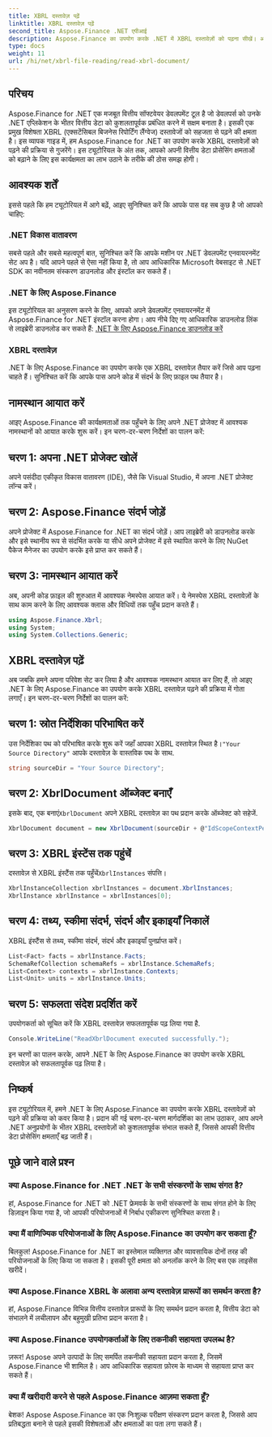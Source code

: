 ```yaml
---
title: XBRL दस्तावेज़ पढ़ें
linktitle: XBRL दस्तावेज़ पढ़ें
second_title: Aspose.Finance .NET एपीआई
description: Aspose.Finance का उपयोग करके .NET में XBRL दस्तावेज़ों को पढ़ना सीखें। अपनी वित्तीय डेटा प्रोसेसिंग क्षमताओं को सहजता से बढ़ाएँ। #Aspose #Finance #XBRL
type: docs
weight: 11
url: /hi/net/xbrl-file-reading/read-xbrl-document/
---
```

## परिचय
Aspose.Finance for .NET एक मजबूत वित्तीय सॉफ्टवेयर डेवलपमेंट टूल है जो डेवलपर्स को उनके .NET एप्लिकेशन के भीतर वित्तीय डेटा को कुशलतापूर्वक प्रबंधित करने में सक्षम बनाता है। इसकी एक प्रमुख विशेषता XBRL (एक्सटेंसिबल बिजनेस रिपोर्टिंग लैंग्वेज) दस्तावेजों को सहजता से पढ़ने की क्षमता है। इस व्यापक गाइड में, हम Aspose.Finance for .NET का उपयोग करके XBRL दस्तावेज़ों को पढ़ने की प्रक्रिया से गुजरेंगे। इस ट्यूटोरियल के अंत तक, आपको अपनी वित्तीय डेटा प्रोसेसिंग क्षमताओं को बढ़ाने के लिए इस कार्यक्षमता का लाभ उठाने के तरीके की ठोस समझ होगी।
## आवश्यक शर्तें
इससे पहले कि हम ट्यूटोरियल में आगे बढ़ें, आइए सुनिश्चित करें कि आपके पास वह सब कुछ है जो आपको चाहिए:
### .NET विकास वातावरण
सबसे पहले और सबसे महत्वपूर्ण बात, सुनिश्चित करें कि आपके मशीन पर .NET डेवलपमेंट एनवायरनमेंट सेट अप है। यदि आपने पहले से ऐसा नहीं किया है, तो आप आधिकारिक Microsoft वेबसाइट से .NET SDK का नवीनतम संस्करण डाउनलोड और इंस्टॉल कर सकते हैं।
### .NET के लिए Aspose.Finance
इस ट्यूटोरियल का अनुसरण करने के लिए, आपको अपने डेवलपमेंट एनवायरनमेंट में Aspose.Finance for .NET इंस्टॉल करना होगा। आप नीचे दिए गए आधिकारिक डाउनलोड लिंक से लाइब्रेरी डाउनलोड कर सकते हैं:
[.NET के लिए Aspose.Finance डाउनलोड करें](https://releases.aspose.com/finance/net/)
### XBRL दस्तावेज़
.NET के लिए Aspose.Finance का उपयोग करके एक XBRL दस्तावेज़ तैयार करें जिसे आप पढ़ना चाहते हैं। सुनिश्चित करें कि आपके पास अपने कोड में संदर्भ के लिए फ़ाइल पथ तैयार है।
## नामस्थान आयात करें
आइए Aspose.Finance की कार्यक्षमताओं तक पहुँचने के लिए अपने .NET प्रोजेक्ट में आवश्यक नामस्थानों को आयात करके शुरू करें। इन चरण-दर-चरण निर्देशों का पालन करें:
## चरण 1: अपना .NET प्रोजेक्ट खोलें
अपने पसंदीदा एकीकृत विकास वातावरण (IDE), जैसे कि Visual Studio, में अपना .NET प्रोजेक्ट लॉन्च करें।
## चरण 2: Aspose.Finance संदर्भ जोड़ें
अपने प्रोजेक्ट में Aspose.Finance for .NET का संदर्भ जोड़ें। आप लाइब्रेरी को डाउनलोड करके और इसे स्थानीय रूप से संदर्भित करके या सीधे अपने प्रोजेक्ट में इसे स्थापित करने के लिए NuGet पैकेज मैनेजर का उपयोग करके इसे प्राप्त कर सकते हैं।
## चरण 3: नामस्थान आयात करें
अब, अपनी कोड फ़ाइल की शुरुआत में आवश्यक नेमस्पेस आयात करें। ये नेमस्पेस XBRL दस्तावेज़ों के साथ काम करने के लिए आवश्यक क्लास और विधियों तक पहुँच प्रदान करते हैं।
```csharp
using Aspose.Finance.Xbrl;
using System;
using System.Collections.Generic;
```
## XBRL दस्तावेज़ पढ़ें
अब जबकि हमने अपना परिवेश सेट कर लिया है और आवश्यक नामस्थान आयात कर लिए हैं, तो आइए .NET के लिए Aspose.Finance का उपयोग करके XBRL दस्तावेज़ पढ़ने की प्रक्रिया में गोता लगाएँ। इन चरण-दर-चरण निर्देशों का पालन करें:
## चरण 1: स्रोत निर्देशिका परिभाषित करें
 उस निर्देशिका पथ को परिभाषित करके शुरू करें जहाँ आपका XBRL दस्तावेज़ स्थित है।`"Your Source Directory"` आपके दस्तावेज़ के वास्तविक पथ के साथ.
```csharp
string sourceDir = "Your Source Directory";
```
## चरण 2: XbrlDocument ऑब्जेक्ट बनाएँ
 इसके बाद, एक बनाएं`XbrlDocument` अपने XBRL दस्तावेज़ का पथ प्रदान करके ऑब्जेक्ट को सहेजें.
```csharp
XbrlDocument document = new XbrlDocument(sourceDir + @"IdScopeContextPeriodStartAfterEnd.xml");
```
## चरण 3: XBRL इंस्टेंस तक पहुंचें
 दस्तावेज़ से XBRL इंस्टैंस तक पहुँचें`XbrlInstances` संपत्ति।
```csharp
XbrlInstanceCollection xbrlInstances = document.XbrlInstances;
XbrlInstance xbrlInstance = xbrlInstances[0];
```
## चरण 4: तथ्य, स्कीमा संदर्भ, संदर्भ और इकाइयाँ निकालें
XBRL इंस्टैंस से तथ्य, स्कीमा संदर्भ, संदर्भ और इकाइयाँ पुनर्प्राप्त करें।
```csharp
List<Fact> facts = xbrlInstance.Facts;
SchemaRefCollection schemaRefs = xbrlInstance.SchemaRefs;
List<Context> contexts = xbrlInstance.Contexts;
List<Unit> units = xbrlInstance.Units;
```
## चरण 5: सफलता संदेश प्रदर्शित करें
उपयोगकर्ता को सूचित करें कि XBRL दस्तावेज़ सफलतापूर्वक पढ़ लिया गया है.
```csharp
Console.WriteLine("ReadXbrlDocument executed successfully.");
```
इन चरणों का पालन करके, आपने .NET के लिए Aspose.Finance का उपयोग करके XBRL दस्तावेज़ को सफलतापूर्वक पढ़ लिया है।
## निष्कर्ष
इस ट्यूटोरियल में, हमने .NET के लिए Aspose.Finance का उपयोग करके XBRL दस्तावेज़ों को पढ़ने की प्रक्रिया को कवर किया है। प्रदान की गई चरण-दर-चरण मार्गदर्शिका का लाभ उठाकर, आप अपने .NET अनुप्रयोगों के भीतर XBRL दस्तावेज़ों को कुशलतापूर्वक संभाल सकते हैं, जिससे आपकी वित्तीय डेटा प्रोसेसिंग क्षमताएँ बढ़ जाती हैं।
## पूछे जाने वाले प्रश्न
### क्या Aspose.Finance for .NET .NET के सभी संस्करणों के साथ संगत है?
हां, Aspose.Finance for .NET को .NET फ्रेमवर्क के सभी संस्करणों के साथ संगत होने के लिए डिज़ाइन किया गया है, जो आपकी परियोजनाओं में निर्बाध एकीकरण सुनिश्चित करता है।
### क्या मैं वाणिज्यिक परियोजनाओं के लिए Aspose.Finance का उपयोग कर सकता हूँ?
बिलकुल! Aspose.Finance for .NET का इस्तेमाल व्यक्तिगत और व्यावसायिक दोनों तरह की परियोजनाओं के लिए किया जा सकता है। इसकी पूरी क्षमता को अनलॉक करने के लिए बस एक लाइसेंस खरीदें।
### क्या Aspose.Finance XBRL के अलावा अन्य दस्तावेज़ प्रारूपों का समर्थन करता है?
हां, Aspose.Finance विभिन्न वित्तीय दस्तावेज़ प्रारूपों के लिए समर्थन प्रदान करता है, वित्तीय डेटा को संभालने में लचीलापन और बहुमुखी प्रतिभा प्रदान करता है।
### क्या Aspose.Finance उपयोगकर्ताओं के लिए तकनीकी सहायता उपलब्ध है?
ज़रूर! Aspose अपने उत्पादों के लिए समर्पित तकनीकी सहायता प्रदान करता है, जिसमें Aspose.Finance भी शामिल है। आप आधिकारिक सहायता फ़ोरम के माध्यम से सहायता प्राप्त कर सकते हैं।
### क्या मैं खरीदारी करने से पहले Aspose.Finance आज़मा सकता हूँ?
बेशक! Aspose Aspose.Finance का एक निःशुल्क परीक्षण संस्करण प्रदान करता है, जिससे आप प्रतिबद्धता बनाने से पहले इसकी विशेषताओं और क्षमताओं का पता लगा सकते हैं।
